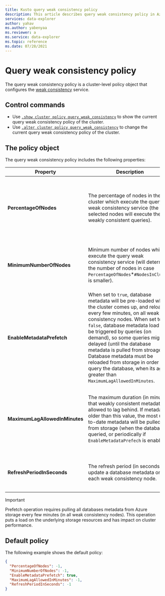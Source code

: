 ```yaml
---
title: Kusto query weak consistency policy
description: This article describes query weak consistency policy in Azure Data Explorer.
services: data-explorer
author: yahav
ms.author: yabenyaa
ms.reviewer: a
ms.service: data-explorer
ms.topic: reference
ms.date: 07/28/2021
---
```

# Query weak consistency policy

The query weak consistency policy is a cluster-level policy object that configures the [weak consistency](../concepts/queryconsistency.md) service.

## Control commands

* Use [`.show cluster policy query_weak_consistency`](./query-weak-consistency-policy-commands.md#show-query-weak-consistency-policy) to show the current query weak consistency policy of the cluster.
* Use [`.alter cluster policy query_weak_consistency`](./query-weak-consistency-policy-commands.md#alter-query-weak-consistency-policy) to change the current query weak consistency policy of the cluster.

## The policy object

The query weak consistency policy includes the following properties:

| Property | Description | Values | Default
|---|---|---|---|
| **PercentageOfNodes** | The percentage of nodes in the cluster which execute the query weak consistency service (the selected nodes will execute the weakly consistent queries). |The number is between `1` to `100`, or `-1` for default value (currently `20%`). | Defaults to `-1`.
| **MinimumNumberOfNodes** | Minimum number of nodes which execute the query weak consistency service (will determine the number of nodes in case `PercentageOfNodes`*`#NodesInCluster` is smaller). | A positive integer, or `-1` for default value (currently `0`). | Defaults to `-1`.
|**EnableMetadataPrefetch** | When set to `true`, database metadata will be pre-loaded when the cluster comes up, and reloaded every few minutes, on all weak consistency nodes. When set to `false`, database metadata load will be triggered by queries (on demand), so some queries might be delayed (until the database metadata is pulled from stroage).  Database metadata must be reloaded from storage in order to query the database, when its age is greater than `MaximumLagAllowedInMinutes`. | Defaults to `true`.
|  **MaximumLagAllowedInMinutes** | The maximum duration (in minutes) that weakly consistent metadata is allowed to lag behind.  If metadata is older than this value, the most up-to-date metadata will be pulled from storage (when the database is queried, or periodically if `EnableMetadataPrefech` is enabled). | The number is between `1` to `60`, or `-1` for default value (currently `5` minutes). | Defaults to `-1`.
| **RefreshPeriodInSeconds** | The refresh period (in seconds) to update a database metadata on each weak consistency node. | The number is between `30` to `1800`. |`-1` for default value (currently `120` seconds).

> [!IMPORTANT]
> Prefetch operation requires pulling all databases metadata from Azure storage every few minutes (in all weak consistency nodes). This operation puts a load on the underlying storage resources and has impact on cluster performance.

## Default policy

The following example shows the default policy:

```json
{
  "PercentageOfNodes": -1,
  "MinimumNumberOfNodes": -1,
  "EnableMetadataPrefetch": true,
  "MaximumLagAllowedInMinutes": -1,
  "RefreshPeriodInSeconds": -1
}
```
